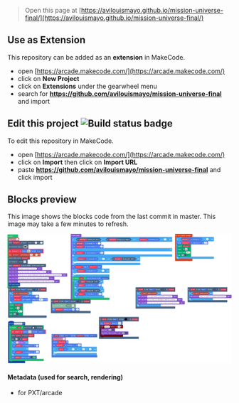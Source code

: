 


> Open this page at [https://avilouismayo.github.io/mission-universe-final/](https://avilouismayo.github.io/mission-universe-final/)

## Use as Extension

This repository can be added as an **extension** in MakeCode.

* open [https://arcade.makecode.com/](https://arcade.makecode.com/)
* click on **New Project**
* click on **Extensions** under the gearwheel menu
* search for **https://github.com/avilouismayo/mission-universe-final** and import

## Edit this project ![Build status badge](https://github.com/avilouismayo/mission-universe-final/workflows/MakeCode/badge.svg)

To edit this repository in MakeCode.

* open [https://arcade.makecode.com/](https://arcade.makecode.com/)
* click on **Import** then click on **Import URL**
* paste **https://github.com/avilouismayo/mission-universe-final** and click import

## Blocks preview

This image shows the blocks code from the last commit in master.
This image may take a few minutes to refresh.

![A rendered view of the blocks](https://github.com/avilouismayo/mission-universe-final/raw/master/.github/makecode/blocks.png)

#### Metadata (used for search, rendering)

* for PXT/arcade
<script src="https://makecode.com/gh-pages-embed.js"></script><script>makeCodeRender("{{ site.makecode.home_url }}", "{{ site.github.owner_name }}/{{ site.github.repository_name }}");</script>
